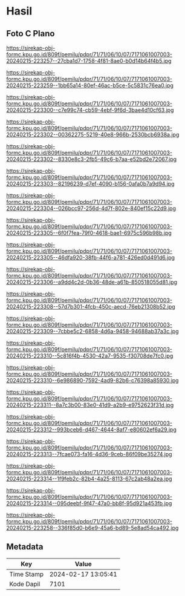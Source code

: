 # Hasil

## Foto C Plano

https://sirekap-obj-formc.kpu.go.id/809f/pemilu/pdpr/71/71/06/10/07/7171061007003-20240215-223257--27cba1d7-1758-4f81-8ae0-b0d14b64f4b5.jpg

https://sirekap-obj-formc.kpu.go.id/809f/pemilu/pdpr/71/71/06/10/07/7171061007003-20240215-223259--1bb65a14-80ef-46ac-b5ce-5c5831c76ea0.jpg

https://sirekap-obj-formc.kpu.go.id/809f/pemilu/pdpr/71/71/06/10/07/7171061007003-20240215-223300--c7e99c74-cb59-4ebf-9f6d-3bae4d10cf63.jpg

https://sirekap-obj-formc.kpu.go.id/809f/pemilu/pdpr/71/71/06/10/07/7171061007003-20240215-223302--00362275-5219-40e8-966b-2530bcb6938a.jpg

https://sirekap-obj-formc.kpu.go.id/809f/pemilu/pdpr/71/71/06/10/07/7171061007003-20240215-223302--8330e8c3-2fb5-49c6-b7aa-e52bd2e72067.jpg

https://sirekap-obj-formc.kpu.go.id/809f/pemilu/pdpr/71/71/06/10/07/7171061007003-20240215-223303--82196239-d7ef-4090-b156-0afa0b7a9d94.jpg

https://sirekap-obj-formc.kpu.go.id/809f/pemilu/pdpr/71/71/06/10/07/7171061007003-20240215-223304--026bcc97-256d-4d7f-802e-840ef15c22d9.jpg

https://sirekap-obj-formc.kpu.go.id/809f/pemilu/pdpr/71/71/06/10/07/7171061007003-20240215-223305--6f0f7fea-79f0-4618-bae1-6975c596b98b.jpg

https://sirekap-obj-formc.kpu.go.id/809f/pemilu/pdpr/71/71/06/10/07/7171061007003-20240215-223305--46dfa920-38fb-44f6-a781-426ed0d491d6.jpg

https://sirekap-obj-formc.kpu.go.id/809f/pemilu/pdpr/71/71/06/10/07/7171061007003-20240215-223306--a9dd4c2d-0b36-48de-a61b-850518055d81.jpg

https://sirekap-obj-formc.kpu.go.id/809f/pemilu/pdpr/71/71/06/10/07/7171061007003-20240215-223308--57d7b301-4fcb-450c-aecd-76eb21308b52.jpg

https://sirekap-obj-formc.kpu.go.id/809f/pemilu/pdpr/71/71/06/10/07/7171061007003-20240215-223309--7cbbe5c2-6858-4d6a-9458-94688ab37a3c.jpg

https://sirekap-obj-formc.kpu.go.id/809f/pemilu/pdpr/71/71/06/10/07/7171061007003-20240215-223310--5c816f4b-4530-42a7-9535-f30708de7fc0.jpg

https://sirekap-obj-formc.kpu.go.id/809f/pemilu/pdpr/71/71/06/10/07/7171061007003-20240215-223310--6e986890-7592-4ad9-82b6-c76398a85930.jpg

https://sirekap-obj-formc.kpu.go.id/809f/pemilu/pdpr/71/71/06/10/07/7171061007003-20240215-223311--8a7c3b00-83e0-41d9-a2b9-e9752623f31d.jpg

https://sirekap-obj-formc.kpu.go.id/809f/pemilu/pdpr/71/71/06/10/07/7171061007003-20240215-223312--993bceb6-d467-4644-8af7-e80602ef6a29.jpg

https://sirekap-obj-formc.kpu.go.id/809f/pemilu/pdpr/71/71/06/10/07/7171061007003-20240215-223313--7fcae073-fa16-4d36-9ceb-86f09be35274.jpg

https://sirekap-obj-formc.kpu.go.id/809f/pemilu/pdpr/71/71/06/10/07/7171061007003-20240215-223314--1f9feb2c-82b4-4a25-8113-67c2ab48a2ea.jpg

https://sirekap-obj-formc.kpu.go.id/809f/pemilu/pdpr/71/71/06/10/07/7171061007003-20240215-223314--095deebf-9f47-47a0-bb8f-95d921a453fb.jpg

https://sirekap-obj-formc.kpu.go.id/809f/pemilu/pdpr/71/71/06/10/07/7171061007003-20240215-223258--336f85d0-b6e9-45a6-bd89-5e8ad54ca492.jpg


## Metadata

| Key        | Value               |
| ---------- | ------------------- |
| Time Stamp | 2024-02-17 13:05:41 |
| Kode Dapil | 7101                |



